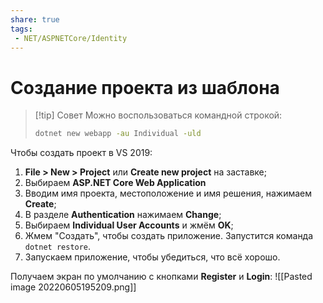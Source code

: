 ```yaml
---
share: true
tags:
 - NET/ASPNETCore/Identity
---
```

# Создание проекта из шаблона
> [!tip] Совет
> Можно воспользоваться командной строкой:
>  ```bash
>  dotnet new webapp -au Individual -uld
>  ```

Чтобы создать проект в VS 2019:
1. **File > New > Project** или **Create new project** на заставке;
2. Выбираем **ASP.NET Core Web Application**
3. Вводим имя проекта, местоположение и имя решения, нажимаем **Create**;
4. В разделе **Authentication** нажимаем **Change**;
5. Выбираем **Individual User Accounts** и жмём **OK**;
6. Жмем "Создать", чтобы создать приложение. Запустится команда `dotnet restore`.
7. Запускаем приложение, чтобы убедиться, что всё хорошо.

Получаем экран по умолчанию с кнопками **Register** и **Login**:
![[Pasted image 20220605195209.png]]